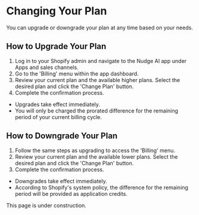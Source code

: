 # Changing Your Plan

You can upgrade or downgrade your plan at any time based on your needs.

## How to Upgrade Your Plan

1.  Log in to your Shopify admin and navigate to the Nudge AI app under Apps and sales channels.
2.  Go to the 'Billing' menu within the app dashboard.
3.  Review your current plan and the available higher plans. Select the desired plan and click the 'Change Plan' button.
4.  Complete the confirmation process.

*   Upgrades take effect immediately.
*   You will only be charged the prorated difference for the remaining period of your current billing cycle.

## How to Downgrade Your Plan

1.  Follow the same steps as upgrading to access the 'Billing' menu.
2.  Review your current plan and the available lower plans. Select the desired plan and click the 'Change Plan' button.
3.  Complete the confirmation process.

*   Downgrades take effect immediately.
*   According to Shopify's system policy, the difference for the remaining period will be provided as application credits.

This page is under construction.

